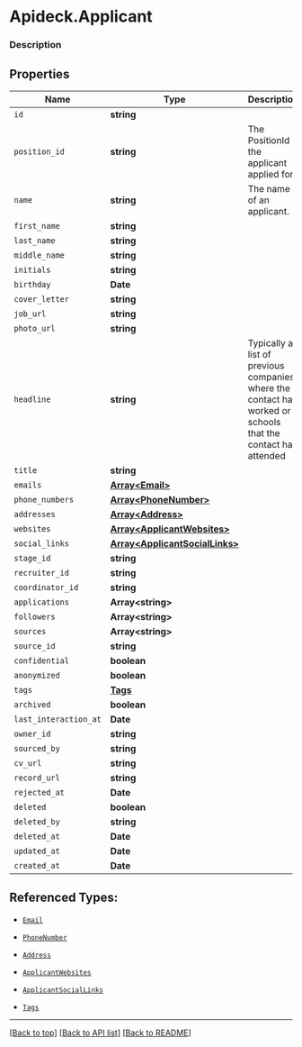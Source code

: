 # Apideck.Applicant

### Description

## Properties
Name | Type | Description | Notes
------------ | ------------- | ------------- | -------------
`id` | **string** |  | [optional] 
`position_id` | **string** | The PositionId the applicant applied for. | [optional] 
`name` | **string** | The name of an applicant. | [optional] 
`first_name` | **string** |  | [optional] 
`last_name` | **string** |  | [optional] 
`middle_name` | **string** |  | [optional] 
`initials` | **string** |  | [optional] 
`birthday` | **Date** |  | [optional] 
`cover_letter` | **string** |  | [optional] 
`job_url` | **string** |  | [optional] 
`photo_url` | **string** |  | [optional] 
`headline` | **string** | Typically a list of previous companies where the contact has worked or schools that the contact has attended | [optional] 
`title` | **string** |  | [optional] 
`emails` | [**Array&lt;Email&gt;**](Email.md) |  | [optional] 
`phone_numbers` | [**Array&lt;PhoneNumber&gt;**](PhoneNumber.md) |  | [optional] 
`addresses` | [**Array&lt;Address&gt;**](Address.md) |  | [optional] 
`websites` | [**Array&lt;ApplicantWebsites&gt;**](ApplicantWebsites.md) |  | [optional] 
`social_links` | [**Array&lt;ApplicantSocialLinks&gt;**](ApplicantSocialLinks.md) |  | [optional] 
`stage_id` | **string** |  | [optional] 
`recruiter_id` | **string** |  | [optional] 
`coordinator_id` | **string** |  | [optional] 
`applications` | **Array&lt;string&gt;** |  | [optional] 
`followers` | **Array&lt;string&gt;** |  | [optional] 
`sources` | **Array&lt;string&gt;** |  | [optional] 
`source_id` | **string** |  | [optional] 
`confidential` | **boolean** |  | [optional] 
`anonymized` | **boolean** |  | [optional] 
`tags` | [**Tags**](Tags.md) |  | [optional] 
`archived` | **boolean** |  | [optional] 
`last_interaction_at` | **Date** |  | [optional] 
`owner_id` | **string** |  | [optional] 
`sourced_by` | **string** |  | [optional] 
`cv_url` | **string** |  | [optional] 
`record_url` | **string** |  | [optional] 
`rejected_at` | **Date** |  | [optional] 
`deleted` | **boolean** |  | [optional] 
`deleted_by` | **string** |  | [optional] 
`deleted_at` | **Date** |  | [optional] 
`updated_at` | **Date** |  | [optional] 
`created_at` | **Date** |  | [optional] 





## Referenced Types:













* [`Email`](Email.md)
* [`PhoneNumber`](PhoneNumber.md)
* [`Address`](Address.md)
* [`ApplicantWebsites`](ApplicantWebsites.md)
* [`ApplicantSocialLinks`](ApplicantSocialLinks.md)









* [`Tags`](Tags.md)













---

[[Back to top]](#) [[Back to API list]](../../../../README.md#documentation-for-api-endpoints) [[Back to README]](../../../../README.md)


